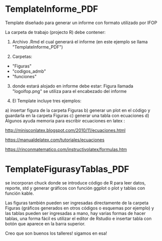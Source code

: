 # TemplateInforme_PDF
Template diseñado para generar un informe con formato utilizado por IFOP

La carpeta de trabajo (projecto R) debe contener:

1. Archivo .Rmd el cual generará el informe (en este ejemplo se llama "TemplateInforme_PDF")

2. Carpetas:
- "Figuras"
- "codigos_admb"
- "funciones"

3. donde estará alojado en informe debe estar:
Figura llamada "logoifop.png" se utiliza para el encabezado del informe


4. El Template incluye tres ejemplos:

a) insertar figura de la carpeta Figuras
b) generar un plot en el código y guardarla en la carpeta Figuras
c) generar una tabla con ecuaciones
d) Algunos ayuda memoria para escribir ecuaciones en latex :

http://minisconlatex.blogspot.com/2010/11/ecuaciones.html

https://manualdelatex.com/tutoriales/ecuaciones

https://rinconmatematico.com/instructivolatex/formulas.htm

# TemplateFigurasyTablas_PDF

se incorporan chuck donde se introduce código de R para leer datos, reporte, std y generar gráficos con función ggplot o plot y tablas con función kable.

Las figuras también pueden ser ingresadas directamente de la carpeta Figuras (gráficos generados en otros códigos o esquemas por ejemplo) y las tablas pueden ser ingresadas a mano, hay varias formas de hacer tablas, una forma fácil es utilizar el editor de Rstudio e insertar tabla con botón que aparece en la barra superior.

Creo que son buenos los talleres! sigamos en esa!

